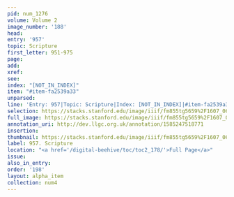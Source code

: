 ```yaml
---
pid: num_1276
volume: Volume 2
image_number: '188'
head: 
entry: '957'
topic: Scripture
first_letter: 951-975
page: 
add: 
xref: 
see: 
index: "[NOT_IN_INDEX]"
item: "#item-fa2539a33"
unparsed: 
line: 'Entry: 957|Topic: Scripture|Index: [NOT_IN_INDEX]|#item-fa2539a33'
selection: https://stacks.stanford.edu/image/iiif/fm855tg5659%2F1607_0655/948,3566,2829,313/full/0/default.jpg
full_image: https://stacks.stanford.edu/image/iiif/fm855tg5659%2F1607_0655/full/full/0/default.jpg
annotation_uri: http://dev.llgc.org.uk/annotation/1585247518771
insertion: 
thumbnail: https://stacks.stanford.edu/image/iiif/fm855tg5659%2F1607_0655/948,3566,600,180/250,/0/default.jpg
label: 957. Scripture
location: "<a href='/digital-beehive/toc/toc2_178/'>Full Page</a>"
issue: 
also_in_entry: 
order: '198'
layout: alpha_item
collection: num4
---
```


